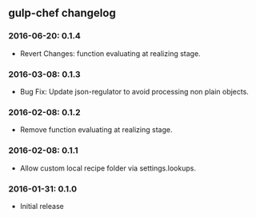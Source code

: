 ## gulp-chef changelog

### 2016-06-20: 0.1.4

* Revert Changes: function evaluating at realizing stage.

### 2016-03-08: 0.1.3

* Bug Fix: Update json-regulator to avoid processing non plain objects.

### 2016-02-08: 0.1.2

* Remove function evaluating at realizing stage.

### 2016-02-08: 0.1.1

* Allow custom local recipe folder via settings.lookups.

### 2016-01-31: 0.1.0

* Initial release
